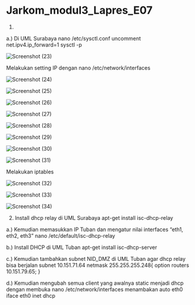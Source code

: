 # Jarkom_modul3_Lapres_E07



1. 
a.) Di UML Surabaya
nano /etc/sysctl.conf 
uncomment net.ipv4.ip_forward=1
sysctl -p

![Screenshot (23)](https://user-images.githubusercontent.com/58022238/100530185-49e53600-3221-11eb-82b6-de50f8ed356c.png)

Melakukan setting IP dengan nano /etc/network/interfaces 

![Screenshot (24)](https://user-images.githubusercontent.com/58022238/100530216-b52f0800-3221-11eb-9dab-c65873b9c96f.png)

![Screenshot (25)](https://user-images.githubusercontent.com/58022238/100530292-c7f60c80-3222-11eb-80f8-e1aabd01bdd8.png)

![Screenshot (26)](https://user-images.githubusercontent.com/58022238/100530294-cdebed80-3222-11eb-919c-983a2b729a9c.png)

![Screenshot (27)](https://user-images.githubusercontent.com/58022238/100530295-d2180b00-3222-11eb-999f-6d9b17b32712.png)

![Screenshot (28)](https://user-images.githubusercontent.com/58022238/100530297-d6dcbf00-3222-11eb-992b-8f9cd13b26bc.png)

![Screenshot (29)](https://user-images.githubusercontent.com/58022238/100530298-dd6b3680-3222-11eb-8014-93f2a7498a02.png)

![Screenshot (30)](https://user-images.githubusercontent.com/58022238/100530304-e4924480-3222-11eb-8f53-9d8cb3e32e97.png)

![Screenshot (31)](https://user-images.githubusercontent.com/58022238/100530309-eb20bc00-3222-11eb-8de4-806a86f64bc4.png)

Melakukan iptables

![Screenshot (32)](https://user-images.githubusercontent.com/58022238/100530311-efe57000-3222-11eb-89c1-458f2c25d849.png)

![Screenshot (33)](https://user-images.githubusercontent.com/58022238/100530312-f378f700-3222-11eb-9dd4-799d4360daa2.png)

![Screenshot (34)](https://user-images.githubusercontent.com/58022238/100530315-f7a51480-3222-11eb-9d51-8e54ce9bbb5f.png)

2. Install dhcp relay di UML Surabaya
   apt-get install isc-dhcp-relay
   
   
a.) Kemudian memasukkan IP Tuban dan mengatur nilai interfaces “eth1, eth2, eth3”
nano /etc/default/isc-dhcp-relay



b.) Install DHCP di UML Tuban
apt-get install isc-dhcp-server



c.) Kemudian tambahkan subnet NID_DMZ di UML Tuban agar dhcp relay bisa berjalan
subnet 10.151.71.64 netmask 255.255.255.248{
	option routers 10.151.79.65;
}




d.) Kemudian mengubah semua client yang awalnya static menjadi dhcp dengan membuka
nano /etc/network/interfaces
menambakan
auto eth0
iface eth0 inet dhcp





